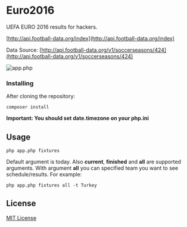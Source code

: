 Euro2016
=================

UEFA EURO 2016 results for hackers.

[http://api.football-data.org/index](http://api.football-data.org/index)

Data Source: [http://api.football-data.org/v1/soccerseasons/424](http://api.football-data.org/v1/soccerseasons/424)

![app.php](http://i.imgur.com/Zk9Jk33.png)

### Installing

After cloning the repository:

```
composer install
```

**Important: You should set date.timezone on your php.ini**


Usage
------------

`php app.php fixtures`

Default argument is today. Also **current**, **finished** and **all** are supported arguments.
With argument **all** you can specified team you want to see schedule/results. For example:

`php app.php fixtures all -t Turkey`

License
-------------

[MIT License](http://emir.mit-license.org/)
